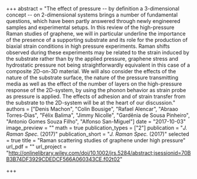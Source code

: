 +++
abstract = "The effect of pressure -- by definition a 3-dimensional concept -- on 2-dimensional systems brings a number of fundamental questions, which have been partly answered through newly engineered samples and experimental setups. In this review of the high-pressure Raman studies of graphene, we will in particular underline the importance of the presence of a supporting substrate and its role for the production of biaxial strain conditions in high pressure experiments. Raman shifts observed during these experiments may be related to the strain induced by the substrate rather than by the applied pressure, graphene stress and hydrostatic pressure not being straightforwardly equivalent in this case of a composite 2D-on-3D material. We will also consider the effects of the nature of the substrate surface, the nature of the pressure transmitting media as well as the effect of the number of layers on the high-pressure response of the 2D-system, by using the phonon behavior as strain probe as pressure is applied. The effects of adhesion and of strain transfer from the substrate to the 2D-system will be at the heart of our discussion."
authors = ["Denis Machon", "Colin Bousige", "Rafael Alencar", "Abraao Torres-Dias", "Félix Balima", "Jimmy Nicolle", "Gardênia de Sousa Pinheiro", "Antonio Gomes Souza Filho", "Alfonso San-Miguel"]
date = "2017-10-03"
image_preview = ""
math = true
publication_types = ["2"]
publication = "*J. Raman Spec.* (2017)"
publication_short = "*J. Raman Spec.* (2017)"
selected = true
title = "Raman scattering studies of graphene under high pressure"
url_pdf = ""
url_project = "http://onlinelibrary.wiley.com/doi/10.1002/jrs.5284/abstract;jsessionid=70BB3B74DF3929CDEDCF566A060343CE.f02t02"


+++


<!-- url_slides = "#" -->
<!-- url_video = "#" -->
<!-- url_code = "#" -->
<!-- url_dataset = "#" -->










